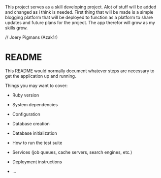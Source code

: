 ###

This project serves as a skill developing project. Alot of stuff will be added and changed as i think is needed. First thing that will be made is a simple blogging platform that will be deployed to function as a platform to share updates and future plans for the project. The app therefor will grow as my skills grow.

// Joery Pigmans (Azak1r)

# README

This README would normally document whatever steps are necessary to get the
application up and running.

Things you may want to cover:

* Ruby version

* System dependencies

* Configuration

* Database creation

* Database initialization

* How to run the test suite

* Services (job queues, cache servers, search engines, etc.)

* Deployment instructions

* ...
